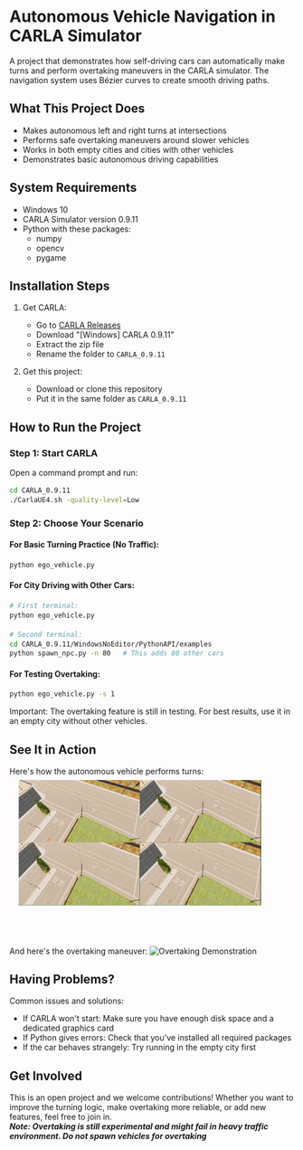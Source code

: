 # Autonomous Vehicle Navigation in CARLA Simulator

A project that demonstrates how self-driving cars can automatically make turns and perform overtaking maneuvers in the CARLA simulator. The navigation system uses Bézier curves to create smooth driving paths.

## What This Project Does

- Makes autonomous left and right turns at intersections
- Performs safe overtaking maneuvers around slower vehicles
- Works in both empty cities and cities with other vehicles
- Demonstrates basic autonomous driving capabilities

## System Requirements

- Windows 10
- CARLA Simulator version 0.9.11
- Python with these packages:
  - numpy
  - opencv
  - pygame

## Installation Steps

1. Get CARLA:
   - Go to [CARLA Releases](https://github.com/carla-simulator/carla/releases)
   - Download "[Windows] CARLA 0.9.11"
   - Extract the zip file
   - Rename the folder to `CARLA_0.9.11`

2. Get this project:
   - Download or clone this repository
   - Put it in the same folder as `CARLA_0.9.11`

## How to Run the Project

### Step 1: Start CARLA
Open a command prompt and run:
```bash
cd CARLA_0.9.11
./CarlaUE4.sh -quality-level=Low
```

### Step 2: Choose Your Scenario

#### For Basic Turning Practice (No Traffic):
```bash
python ego_vehicle.py
```

#### For City Driving with Other Cars:
```bash
# First terminal:
python ego_vehicle.py

# Second terminal:
cd CARLA_0.9.11/WindowsNoEditor/PythonAPI/examples
python spawn_npc.py -n 80   # This adds 80 other cars
```

#### For Testing Overtaking:
```bash
python ego_vehicle.py -s 1
```
Important: The overtaking feature is still in testing. For best results, use it in an empty city without other vehicles.

## See It in Action

Here's how the autonomous vehicle performs turns:
![Turning Demonstration](./demo/demo.gif)

And here's the overtaking maneuver:
![Overtaking Demonstration](./demo/overtake.gif)

## Having Problems?

Common issues and solutions:
- If CARLA won't start: Make sure you have enough disk space and a dedicated graphics card
- If Python gives errors: Check that you've installed all required packages
- If the car behaves strangely: Try running in the empty city first

## Get Involved

This is an open project and we welcome contributions! Whether you want to improve the turning logic, make overtaking more reliable, or add new features, feel free to join in.   
***Note: Overtaking is still experimental and might fail in heavy traffic environment. Do not spawn vehicles for overtaking***




